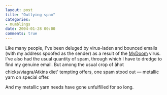 ```yaml
---
layout: post
title: "Outlying spam"
categories:
- mumblings
date: 2004-01-28 00:00
comments: true
---
```


<p>Like many people, I've been deluged by virus-laden and bounced emails (with my address spoofed as the sender) as a result of the <a href="http://www.theage.com.au/articles/2004/01/28/1075088091365.html" title="Report on MyDoom in The Age">MyDoom</a> virus. I've also had the usual quantity of spam, through which I have to dredge to find my genuine email. But among the usual crop of âhot chicks/viagra/Atkins diet' tempting offers, one spam stood out &mdash; metallic yarn on special offer.</p>

<p>And my metallic yarn needs have gone unfulfilled for so long.</p>


